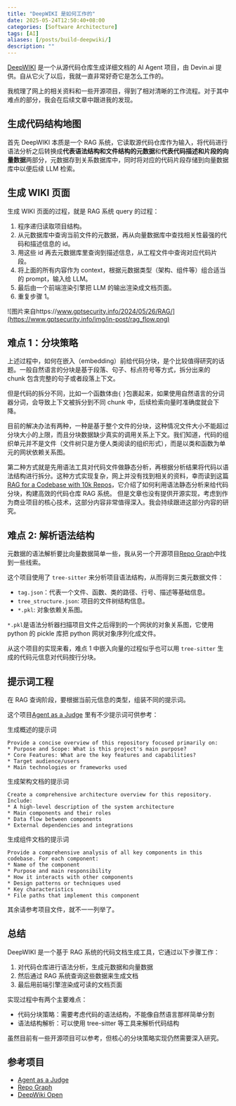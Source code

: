 ```yaml
---
title: "DeepWIKI 是如何工作的"
date: 2025-05-24T12:50:40+08:00
categories: [Software Architecture]
tags: [AI]
aliases: [/posts/build-deepwiki/]
description: ""
---
```


[DeepWIKI](https://deepwiki.com) 是一个从源代码仓库生成详细文档的 AI Agent 项目，由 Devin.ai 提供。自从它火了以后，我就一直非常好奇它是怎么工作的。

我梳理了网上的相关资料和一些开源项目，得到了相对清晰的工作流程。对于其中难点的部分，我会在后续文章中跟进我的发现。

## 生成代码结构地图

首先 DeepWIKI 本质是一个 RAG 系统，它读取源代码仓库作为输入，将代码进行语法分析之后转换成**代表语法结构和文件结构的元数据**和**代表代码描述和片段的向量数据**两部分，元数据存到关系数据库中，同时将对应的代码片段存储到向量数据库中以便后续 LLM 检索。

## 生成 WIKI 页面

生成 WIKI 页面的过程，就是 RAG 系统 query 的过程：

1. 程序递归读取项目结构。
2. 从元数据库中查询当前文件的元数据，再从向量数据库中查找相关性最强的代码和描述信息的 id。
3. 用这些 id 再去元数据库里查询到描述信息，从工程文件中查询对应代码片段。
4. 将上面的所有内容作为 context，根据元数据类型（架构、组件等）组合适当的 prompt，输入给 LLM。
5. 最后由一个前端渲染引擎把 LLM 的输出渲染成文档页面。
6. 重复步骤 1。

![图片来自https://www.gptsecurity.info/2024/05/26/RAG/](https://www.gptsecurity.info/img/in-post/rag_flow.png)

## 难点 1：分块策略

上述过程中，如何在嵌入（embedding）前给代码分块，是个比较值得研究的话题。一般自然语言的分块是基于段落、句子、标点符号等方式，拆分出来的 chunk 包含完整的句子或者段落上下文。

但是代码的拆分不同，比如一个函数体由`{` `}`包裹起来，如果使用自然语言的分词器分词，会导致上下文被拆分到不同 chunk 中，后续检索向量时准确度就会下降。

目前的解决办法有两种，一种是基于整个文件的分块，这种情况文件大小不能超过分块大小的上限，而且分块数据缺少真实的调用关系上下文。我们知道，代码的组织单元并不是文件（文件树只是方便人类阅读的组织形式），而是以类和函数为单元的网状依赖关系图。

第二种方式就是先用语法工具对代码文件做静态分析，再根据分析结果将代码以语法结构进行拆分。这种方式实现复杂，网上并没有找到相关的资料，幸而读到这篇[RAG for a Codebase with 10k Repos](https://www.qodo.ai/blog/rag-for-large-scale-code-repos/)，它介绍了如何利用语法静态分析来给代码分块，构建高效的代码仓库 RAG 系统。 但是文章也没有提供开源实现，考虑到作为商业项目的核心技术，这部分内容非常值得深入。我会持续跟进这部分内容的研究。

## 难点 2: 解析语法结构

元数据的语法解析要比向量数据简单一些，我从另一个开源项目[Repo Graph](https://github.com/ozyyshr/RepoGraph)中找到一些线索。

这个项目使用了 `tree-sitter` 来分析项目语法结构，从而得到三类元数据文件：

- `tag.json`：代表一个文件、函数、类的路径、行号、描述等基础信息。
- `tree_structure.json`: 项目的文件树结构信息。
- `*.pkl`: 对象依赖关系图。

`*.pkl`是语法分析器扫描项目文件之后得到的一个网状的对象关系图，它使用 python 的 pickle 库把 python 网状对象序列化成文件。

从这个项目的实现来看，难点 1 中嵌入向量的过程似乎也可以用 `tree-sitter` 生成的代码元信息对代码按行分块。

## 提示词工程

在 RAG 查询阶段，要根据当前元信息的类型，组装不同的提示词。

这个项目[Agent as a Judge](https://github.com/metauto-ai/agent-as-a-judge) 里有不少提示词可供参考：

生成概述的提示词

```
Provide a concise overview of this repository focused primarily on:
* Purpose and Scope: What is this project's main purpose?
* Core Features: What are the key features and capabilities?
* Target audience/users
* Main technologies or frameworks used
```

生成架构文档的提示词

```
Create a comprehensive architecture overview for this repository. Include:
* A high-level description of the system architecture
* Main components and their roles
* Data flow between components
* External dependencies and integrations
```

生成组件文档的提示词

```
Provide a comprehensive analysis of all key components in this codebase. For each component:
* Name of the component
* Purpose and main responsibility
* How it interacts with other components
* Design patterns or techniques used
* Key characteristics
* File paths that implement this component
```

其余请参考项目文件，就不一一列举了。

## 总结

DeepWIKI 是一个基于 RAG 系统的代码文档生成工具，它通过以下步骤工作：

1. 对代码仓库进行语法分析，生成元数据和向量数据
2. 然后通过 RAG 系统查询这些数据来生成文档
3. 最后用前端引擎渲染成可读的文档页面

实现过程中有两个主要难点：

- 代码分块策略：需要考虑代码的语法结构，不能像自然语言那样简单分割
- 语法结构解析：可以使用 tree-sitter 等工具来解析代码结构

虽然目前有一些开源项目可以参考，但核心的分块策略实现仍然需要深入研究。

## 参考项目

- [Agent as a Judge](https://github.com/metauto-ai/agent-as-a-judge)
- [Repo Graph](https://github.com/ozyyshr/RepoGraph)
- [DeepWiki Open](https://github.com/AsyncFuncAI/deepwiki-open)
